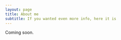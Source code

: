 ```yaml
---
layout: page
title: About me
subtitle: If you wanted even more info, here it is
---
```


Coming soon.
